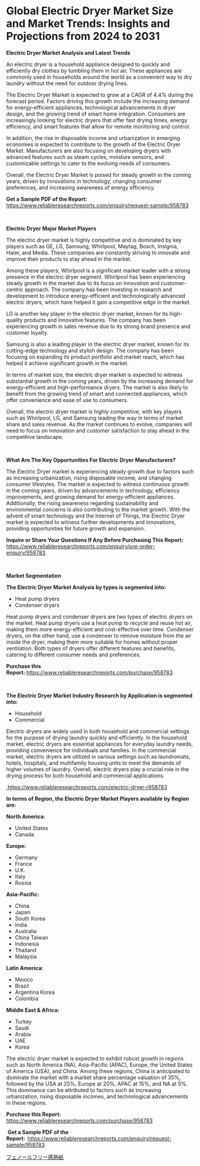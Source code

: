 <p><h1>Global Electric Dryer Market Size and Market Trends: Insights and Projections from 2024 to 2031</h1></p><p><strong>Electric Dryer Market Analysis and Latest Trends</strong></p>
<p><p>An electric dryer is a household appliance designed to quickly and efficiently dry clothes by tumbling them in hot air. These appliances are commonly used in households around the world as a convenient way to dry laundry without the need for outdoor drying lines.</p><p>The Electric Dryer Market is expected to grow at a CAGR of 4.4% during the forecast period. Factors driving this growth include the increasing demand for energy-efficient appliances, technological advancements in dryer design, and the growing trend of smart home integration. Consumers are increasingly looking for electric dryers that offer fast drying times, energy efficiency, and smart features that allow for remote monitoring and control.</p><p>In addition, the rise in disposable income and urbanization in emerging economies is expected to contribute to the growth of the Electric Dryer Market. Manufacturers are also focusing on developing dryers with advanced features such as steam cycles, moisture sensors, and customizable settings to cater to the evolving needs of consumers.</p><p>Overall, the Electric Dryer Market is poised for steady growth in the coming years, driven by innovations in technology, changing consumer preferences, and increasing awareness of energy efficiency.</p></p>
<p><strong>Get a Sample PDF of the Report:&nbsp;</strong> <a href="https://www.reliableresearchreports.com/enquiry/request-sample/958783">https://www.reliableresearchreports.com/enquiry/request-sample/958783</a></p>
<p>&nbsp;</p>
<p><strong>Electric Dryer Major Market Players</strong></p>
<p><p>The electric dryer market is highly competitive and is dominated by key players such as GE, LG, Samsung, Whirlpool, Maytag, Bosch, Insignia, Haier, and Media. These companies are constantly striving to innovate and improve their products to stay ahead in the market.</p><p>Among these players, Whirlpool is a significant market leader with a strong presence in the electric dryer segment. Whirlpool has been experiencing steady growth in the market due to its focus on innovation and customer-centric approach. The company has been investing in research and development to introduce energy-efficient and technologically advanced electric dryers, which have helped it gain a competitive edge in the market.</p><p>LG is another key player in the electric dryer market, known for its high-quality products and innovative features. The company has been experiencing growth in sales revenue due to its strong brand presence and customer loyalty.</p><p>Samsung is also a leading player in the electric dryer market, known for its cutting-edge technology and stylish design. The company has been focusing on expanding its product portfolio and market reach, which has helped it achieve significant growth in the market.</p><p>In terms of market size, the electric dryer market is expected to witness substantial growth in the coming years, driven by the increasing demand for energy-efficient and high-performance dryers. The market is also likely to benefit from the growing trend of smart and connected appliances, which offer convenience and ease of use to consumers.</p><p>Overall, the electric dryer market is highly competitive, with key players such as Whirlpool, LG, and Samsung leading the way in terms of market share and sales revenue. As the market continues to evolve, companies will need to focus on innovation and customer satisfaction to stay ahead in the competitive landscape.</p></p>
<p>&nbsp;</p>
<p><strong>What Are The Key Opportunities For Electric Dryer Manufacturers?</strong></p>
<p><p>The Electric Dryer market is experiencing steady growth due to factors such as increasing urbanization, rising disposable income, and changing consumer lifestyles. The market is expected to witness continuous growth in the coming years, driven by advancements in technology, efficiency improvements, and growing demand for energy-efficient appliances. Additionally, the rising awareness regarding sustainability and environmental concerns is also contributing to the market growth. With the advent of smart technology and the Internet of Things, the Electric Dryer market is expected to witness further developments and innovations, providing opportunities for future growth and expansion.</p></p>
<p><strong>Inquire or Share Your Questions If Any Before Purchasing This Report:</strong> <a href="https://www.reliableresearchreports.com/enquiry/pre-order-enquiry/958783">https://www.reliableresearchreports.com/enquiry/pre-order-enquiry/958783</a></p>
<p>&nbsp;</p>
<p><strong>Market Segmentation</strong></p>
<p><strong>The Electric Dryer Market Analysis by types is segmented into:</strong></p>
<p><ul><li>Heat pump dryers</li><li>Condenser dryers</li></ul></p>
<p><p>Heat pump dryers and condenser dryers are two types of electric dryers on the market. Heat pump dryers use a heat pump to recycle and reuse hot air, making them more energy-efficient and cost-effective over time. Condenser dryers, on the other hand, use a condenser to remove moisture from the air inside the dryer, making them more suitable for homes without proper ventilation. Both types of dryers offer different features and benefits, catering to different consumer needs and preferences.</p></p>
<p><strong>Purchase this Report:&nbsp;</strong><a href="https://www.reliableresearchreports.com/purchase/958783">https://www.reliableresearchreports.com/purchase/958783</a></p>
<p>&nbsp;</p>
<p><strong>The Electric Dryer Market Industry Research by Application is segmented into:</strong></p>
<p><ul><li>Household</li><li>Commercial</li></ul></p>
<p><p>Electric dryers are widely used in both household and commercial settings for the purpose of drying laundry quickly and efficiently. In the household market, electric dryers are essential appliances for everyday laundry needs, providing convenience for individuals and families. In the commercial market, electric dryers are utilized in various settings such as laundromats, hotels, hospitals, and multifamily housing units to meet the demands of higher volumes of laundry. Overall, electric dryers play a crucial role in the drying process for both household and commercial applications.</p></p>
<p><a href="https://www.reliableresearchreports.com/electric-dryer-r958783">&nbsp;https://www.reliableresearchreports.com/electric-dryer-r958783</a></p>
<p><strong>In terms of Region, the Electric Dryer Market Players available by Region are:</strong></p>
<p>
    <p> <strong> North America: </strong>
        <ul>
            <li>United States</li>
            <li>Canada</li>
        </ul>
        </p> 
    <p> <strong> Europe: </strong>
        <ul>
            <li>Germany</li>
            <li>France</li>
            <li>U.K.</li>
            <li>Italy</li>
            <li>Russia</li>
        </ul>
        </p> 
    <p> <strong> Asia-Pacific: </strong>
        <ul>
            <li>China</li>
            <li>Japan</li>
            <li>South Korea</li>
            <li>India</li>
            <li>Australia</li>
            <li>China Taiwan</li>
            <li>Indonesia</li>
            <li>Thailand</li>
            <li>Malaysia</li>
        </ul>
        </p> 
    <p> <strong> Latin America: </strong>
        <ul>
            <li>Mexico</li>
            <li>Brazil</li>
            <li>Argentina Korea</li>
            <li>Colombia</li>
        </ul>
        </p> 
    <p> <strong> Middle East & Africa: </strong>
        <ul>
            <li>Turkey</li>
            <li>Saudi</li>
            <li>Arabia</li>
            <li>UAE</li>
            <li>Korea</li>
        </ul>
    </p>
    </p>
<p><p>The electric dryer market is expected to exhibit robust growth in regions such as North America (NA), Asia-Pacific (APAC), Europe, the United States of America (USA), and China. Among these regions, China is anticipated to dominate the market with a market share percentage valuation of 35%, followed by the USA at 25%, Europe at 20%, APAC at 15%, and NA at 5%. This dominance can be attributed to factors such as increasing urbanization, rising disposable incomes, and technological advancements in these regions.</p></p>
<p><strong>Purchase this Report: </strong><a href="https://www.reliableresearchreports.com/purchase/958783">https://www.reliableresearchreports.com/purchase/958783</a></p>
<p>&nbsp;<strong>Get a Sample PDF of the Report:&nbsp;&nbsp;</strong><a href="https://www.reliableresearchreports.com/enquiry/request-sample/958783">https://www.reliableresearchreports.com/enquiry/request-sample/958783</a></p>
<p><strong></strong></p>
<p><p><a href="https://github.com/mohamedbakry57/Market-Research-Report-List-4/blob/main/6740401141824.md">フェノールフリー感熱紙</a></p></p>